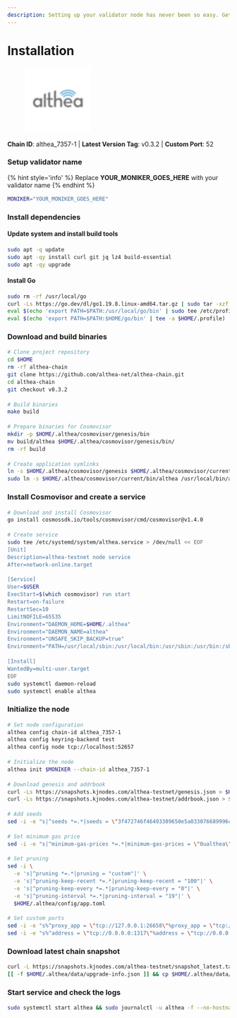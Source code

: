 ```yaml
---
description: Setting up your validator node has never been so easy. Get your validator running in minutes by following step by step instructions.
---
```


# Installation

<figure><img src="https://raw.githubusercontent.com/kj89/cosmos-images/main/logos/althea.png" width="150" alt=""><figcaption></figcaption></figure>

**Chain ID**: althea_7357-1 | **Latest Version Tag**: v0.3.2 | **Custom Port**: 52

### Setup validator name

{% hint style='info' %}
Replace **YOUR_MONIKER_GOES_HERE** with your validator name
{% endhint %}

```bash
MONIKER="YOUR_MONIKER_GOES_HERE"
```

### Install dependencies

#### Update system and install build tools

```bash
sudo apt -q update
sudo apt -qy install curl git jq lz4 build-essential
sudo apt -qy upgrade
```

#### Install Go

```bash
sudo rm -rf /usr/local/go
curl -Ls https://go.dev/dl/go1.19.8.linux-amd64.tar.gz | sudo tar -xzf - -C /usr/local
eval $(echo 'export PATH=$PATH:/usr/local/go/bin' | sudo tee /etc/profile.d/golang.sh)
eval $(echo 'export PATH=$PATH:$HOME/go/bin' | tee -a $HOME/.profile)
```

### Download and build binaries

```bash
# Clone project repository
cd $HOME
rm -rf althea-chain
git clone https://github.com/althea-net/althea-chain.git
cd althea-chain
git checkout v0.3.2

# Build binaries
make build

# Prepare binaries for Cosmovisor
mkdir -p $HOME/.althea/cosmovisor/genesis/bin
mv build/althea $HOME/.althea/cosmovisor/genesis/bin/
rm -rf build

# Create application symlinks
ln -s $HOME/.althea/cosmovisor/genesis $HOME/.althea/cosmovisor/current
sudo ln -s $HOME/.althea/cosmovisor/current/bin/althea /usr/local/bin/althea
```

### Install Cosmovisor and create a service

```bash
# Download and install Cosmovisor
go install cosmossdk.io/tools/cosmovisor/cmd/cosmovisor@v1.4.0

# Create service
sudo tee /etc/systemd/system/althea.service > /dev/null << EOF
[Unit]
Description=althea-testnet node service
After=network-online.target

[Service]
User=$USER
ExecStart=$(which cosmovisor) run start
Restart=on-failure
RestartSec=10
LimitNOFILE=65535
Environment="DAEMON_HOME=$HOME/.althea"
Environment="DAEMON_NAME=althea"
Environment="UNSAFE_SKIP_BACKUP=true"
Environment="PATH=/usr/local/sbin:/usr/local/bin:/usr/sbin:/usr/bin:/sbin:/bin:/usr/games:/usr/local/games:/snap/bin:$HOME/.althea/cosmovisor/current/bin"

[Install]
WantedBy=multi-user.target
EOF
sudo systemctl daemon-reload
sudo systemctl enable althea
```

### Initialize the node

```bash
# Set node configuration
althea config chain-id althea_7357-1
althea config keyring-backend test
althea config node tcp://localhost:52657

# Initialize the node
althea init $MONIKER --chain-id althea_7357-1

# Download genesis and addrbook
curl -Ls https://snapshots.kjnodes.com/althea-testnet/genesis.json > $HOME/.althea/config/genesis.json
curl -Ls https://snapshots.kjnodes.com/althea-testnet/addrbook.json > $HOME/.althea/config/addrbook.json

# Add seeds
sed -i -e "s|^seeds *=.*|seeds = \"3f472746f46493309650e5a033076689996c8881@althea-testnet.rpc.kjnodes.com:52659\"|" $HOME/.althea/config/config.toml

# Set minimum gas price
sed -i -e "s|^minimum-gas-prices *=.*|minimum-gas-prices = \"0ualthea\"|" $HOME/.althea/config/app.toml

# Set pruning
sed -i \
  -e 's|^pruning *=.*|pruning = "custom"|' \
  -e 's|^pruning-keep-recent *=.*|pruning-keep-recent = "100"|' \
  -e 's|^pruning-keep-every *=.*|pruning-keep-every = "0"|' \
  -e 's|^pruning-interval *=.*|pruning-interval = "19"|' \
  $HOME/.althea/config/app.toml

# Set custom ports
sed -i -e "s%^proxy_app = \"tcp://127.0.0.1:26658\"%proxy_app = \"tcp://127.0.0.1:52658\"%; s%^laddr = \"tcp://127.0.0.1:26657\"%laddr = \"tcp://127.0.0.1:52657\"%; s%^pprof_laddr = \"localhost:6060\"%pprof_laddr = \"localhost:52060\"%; s%^laddr = \"tcp://0.0.0.0:26656\"%laddr = \"tcp://0.0.0.0:52656\"%; s%^prometheus_listen_addr = \":26660\"%prometheus_listen_addr = \":52660\"%" $HOME/.althea/config/config.toml
sed -i -e "s%^address = \"tcp://0.0.0.0:1317\"%address = \"tcp://0.0.0.0:52317\"%; s%^address = \":8080\"%address = \":52080\"%; s%^address = \"0.0.0.0:9090\"%address = \"0.0.0.0:52090\"%; s%^address = \"0.0.0.0:9091\"%address = \"0.0.0.0:52091\"%; s%:8545%:52545%; s%:8546%:52546%; s%:6065%:52065%" $HOME/.althea/config/app.toml
```

### Download latest chain snapshot

```bash
curl -L https://snapshots.kjnodes.com/althea-testnet/snapshot_latest.tar.lz4 | tar -Ilz4 -xf - -C $HOME/.althea
[[ -f $HOME/.althea/data/upgrade-info.json ]] && cp $HOME/.althea/data/upgrade-info.json $HOME/.althea/cosmovisor/genesis/upgrade-info.json
```

### Start service and check the logs

```bash
sudo systemctl start althea && sudo journalctl -u althea -f --no-hostname -o cat
```
